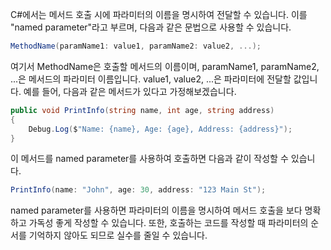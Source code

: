 C#에서는 메서드 호출 시에 파라미터의 이름을 명시하여 전달할 수 있습니다. 이를 "named parameter"라고 부르며, 다음과 같은 문법으로 사용할 수 있습니다.

```csharp
MethodName(paramName1: value1, paramName2: value2, ...);
```

여기서 MethodName은 호출할 메서드의 이름이며, paramName1, paramName2, ...은 메서드의 파라미터 이름입니다. value1, value2, ...은 파라미터에 전달할 값입니다. 예를 들어, 다음과 같은 메서드가 있다고 가정해보겠습니다.

```csharp
public void PrintInfo(string name, int age, string address)
{
    Debug.Log($"Name: {name}, Age: {age}, Address: {address}");
}
```

이 메서드를 named parameter를 사용하여 호출하면 다음과 같이 작성할 수 있습니다.

```csharp
PrintInfo(name: "John", age: 30, address: "123 Main St");
```

named parameter를 사용하면 파라미터의 이름을 명시하여 메서드 호출을 보다 명확하고 가독성 좋게 작성할 수 있습니다. 또한, 호출하는 코드를 작성할 때 파라미터의 순서를 기억하지 않아도 되므로 실수를 줄일 수 있습니다.
